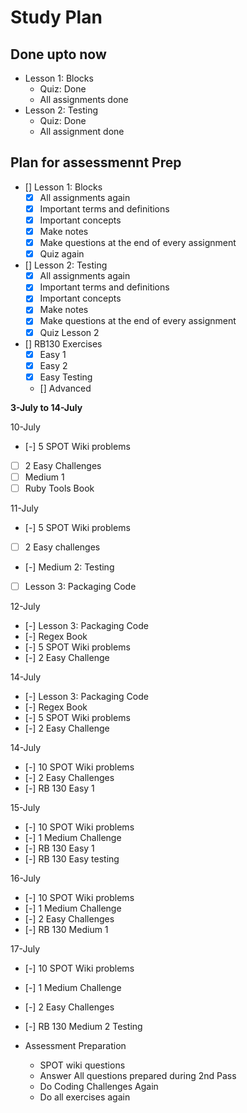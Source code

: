 # Study Plan

## Done upto now

- Lesson 1: Blocks
  - Quiz: Done
  - All assignments done
- Lesson 2: Testing
  - Quiz: Done
  - All assignment done

## Plan for assessmennt Prep

- [] Lesson 1: Blocks
  - [X] All assignments again
  - [X] Important terms and definitions
  - [X] Important concepts
  - [X] Make notes
  - [X] Make questions at the end of every assignment
  - [X] Quiz again

- [] Lesson 2: Testing
  - [X]  All assignments again
  - [X]  Important terms and definitions
  - [X]  Important concepts
  - [X]  Make notes
  - [X]  Make questions at the end of every assignment
  - [X] Quiz Lesson 2

- [] RB130 Exercises
  - [X] Easy 1
  - [X] Easy 2
  - [X] Easy Testing
  - [] Advanced

**3-July to 14-July**

10-July
  - [-] 5 SPOT Wiki problems
  - [ ] 2 Easy Challenges
  - [ ] Medium 1
  - [ ] Ruby Tools Book

11-July
  - [-] 5 SPOT Wiki problems
  - [ ] 2 Easy challenges
  - [-] Medium 2: Testing
  - [ ] Lesson 3: Packaging Code

12-July
- [-] Lesson 3: Packaging Code
- [-] Regex Book
- [-] 5 SPOT Wiki problems
- [-] 2 Easy Challenge

14-July
- [-] Lesson 3: Packaging Code
- [-] Regex Book
- [-] 5 SPOT Wiki problems
- [-] 2 Easy Challenge

14-July
- [-] 10 SPOT Wiki problems
- [-] 2 Easy Challenges
- [-] RB 130 Easy 1

15-July
- [-] 10 SPOT Wiki problems
- [-] 1 Medium Challenge
- [-] RB 130 Easy 1
- [-] RB 130 Easy testing

16-July
- [-] 10 SPOT Wiki problems
- [-] 1 Medium Challenge
- [-] 2 Easy Challenges
- [-] RB 130 Medium 1

17-July
- [-] 10 SPOT Wiki problems
- [-] 1 Medium Challenge
- [-] 2 Easy Challenges
- [-] RB 130 Medium 2 Testing

- Assessment Preparation
  - SPOT wiki questions
  - Answer All questions prepared during 2nd Pass
  - Do Coding Challenges Again
  - Do all exercises again